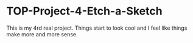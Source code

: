 # TOP-Project-4-Etch-a-Sketch

This is my 4rd real project. Things start to look cool and I feel like things make more and more sense.
